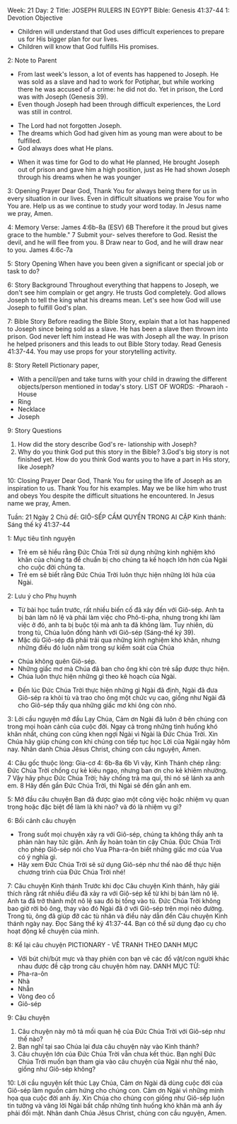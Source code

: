 Week: 21
Day: 2
Title: JOSEPH RULERS IN EGYPT
Bible: Genesis 41:37-44
1: Devotion Objective
- Children will understand that God uses difficult experiences to prepare us for His bigger plan for our lives.
- Children will know that God fulfills His promises.

2: Note to Parent
* From last week's lesson, a lot of events has happened to Joseph. He was sold as a slave and had to work for Potiphar, but while working there he was accused of a crime: he did not do. Yet in prison, the Lord was with Joseph (Genesis 39).
* Even though Joseph had been through difficult experiences, the Lord was still in control.
- The Lord had not forgotten Joseph.
- The dreams which God had given him as young man were about to be fulfilled.
- God always does what He plans.
* When it was time for God to do what He planned, He brought Joseph out of prison and gave him a high position, just as He had shown Joseph through his dreams when he was younger

3: Opening Prayer
Dear God, Thank You for always being there for us in every situation in our lives. Even in difficult situations we praise You for who You are. Help us as we continue to study your word today. In Jesus name we pray, Amen.

4: Memory Verse:
James 4:6b-8a (ESV) 6B Therefore it the proud but gives grace to the humble." 7 Submit your- selves therefore to God. Resist the devil, and he will flee from you. 8 Draw near to God, and he will draw near to you. James 4:6c-7a

5: Story Opening
When have you been given a significant or special job or task to do?


6: Story Background
Throughout everything that happens to Joseph, we don't see him complain or get angry. He trusts God completely. God allows Joseph to tell the king what his dreams mean. Let's see how God will use Joseph to fulfill God's plan.


7: Bible Story
Before reading the Bible Story, explain that a lot has happened to Joseph since being sold as a slave. He has been a slave then thrown into prison. God never left him instead He was with Joseph all the way. In prison he helped prisoners and this leads to out Bible Story today. Read Genesis 41:37-44. You may use props for your storytelling activity.

8: Story Retell
Pictionary paper,
- With a pencil/pen and take turns with your child in drawing the different objects/person mentioned in today's story.
LIST OF WORDS:
-Pharaoh
-House
- Ring
- Necklace
- Joseph

9: Story Questions
1. How did the story describe God's re- lationship with Joseph?
2. Why do you think God put this story in the Bible?
3.God's big story is not finished yet. How do you think God wants you to have a part in His story, like Joseph?

10: Closing Prayer
Dear God, Thank You for using the life of Joseph as an inspiration to us. Thank You for his examples. May we be like him who trust and obeys You despite the difficult situations he encountered. In Jesus name we pray, Amen.

Tuần: 21
Ngày 2
Chủ đề: GIÔ-SẾP CẦM QUYỀN TRONG AI CẬP
Kinh thánh: Sáng thế ký 41:37-44

1: Mục tiêu tĩnh nguyện
- Trẻ em sẽ hiểu rằng Đức Chúa Trời sử dụng những kinh nghiệm khó khăn của chúng ta để chuẩn bị cho chúng ta kế hoạch lớn hơn của Ngài cho cuộc đời chúng ta.
- Trẻ em sẽ biết rằng Đức Chúa Trời luôn thực hiện những lời hứa của Ngài.

2: Lưu ý cho Phụ huynh
* Từ bài học tuần trước, rất nhiều biến cố đã xảy đến với Giô-sép. Anh ta bị bán làm nô lệ và phải làm việc cho Phô-ti-pha, nhưng trong khi làm việc ở đó, anh ta bị buộc tội mà anh ta đã không làm. Tuy nhiên, dù trong tù, Chúa luôn đồng hành với Giô-sép (Sáng-thế ký 39).
* Mặc dù Giô-sép đã phải trải qua những kinh nghiệm khó khăn, nhưng những điều đó luôn nằm trong sự kiểm soát của Chúa
- Chúa không quên Giô-sép.
- Những giấc mơ mà Chúa đã ban cho ông khi còn trẻ sắp được thực hiện.
- Chúa luôn thực hiện những gì theo kê hoạch của Ngài.
* Đến lúc Đức Chúa Trời thực hiện những gì Ngài đã định, Ngài đã đưa Giô-sép ra khỏi tù và trao cho ông một chức vụ cao, giống như Ngài đã cho Giô-sép thấy qua những giấc mơ khi ông còn nhỏ.

3: Lời cầu nguyện mở đầu
Lạy Chúa, Cảm ơn Ngài đã luôn ở bên chúng con trong mọi hoàn cảnh của cuộc đời. Ngay cả trong những tình huống khó khăn nhất, chúng con cũng khen ngợi Ngài vì Ngài là Đức Chúa Trời. Xin Chúa hãy giúp chúng con khi chúng con tiếp tục học Lời của Ngài ngày hôm nay. Nhân danh Chúa Jêsus Christ, chúng con cầu nguyện, Amen.

4: Câu gốc thuộc lòng:
Gia-cơ 4: 6b-8a
6b Vì vậy, Kinh Thánh chép rằng: Đức Chúa Trời chống cự kẻ kiêu ngạo, nhưng ban ơn cho kẻ khiêm nhường. 7 Vậy hãy phục Đức Chúa Trời; hãy chống trả ma quỉ, thì nó sẽ lánh xa anh em. 8 Hãy đến gần Đức Chúa Trời, thì Ngài sẽ đến gần anh em.

5: Mở đầu câu chuyện
Bạn đã được giao một công việc hoặc nhiệm vụ quan trọng hoặc đặc biệt để làm là khi nào? và đó là nhiệm vụ gì?


6: Bối cảnh câu chuyện
- Trong suốt mọi chuyện xảy ra với Giô-sép, chúng ta không thấy anh ta phàn nàn hay tức giận. Anh ấy hoàn toàn tin cậy Chúa. Đức Chúa Trời cho phép Giô-sép nói cho Vua Pha-ra-ôn biết những giấc mơ của Vua có ý nghĩa gì.
- Hãy xem Đức Chúa Trời sẽ sử dụng Giô-sép như thế nào để thực hiện chương trình của Đức Chúa Trời nhé!


7: Câu chuyện Kinh thánh
Trước khi đọc Câu chuyện Kinh thánh, hãy giải thích rằng rất nhiều điều đã xảy ra với Giô-sép kể từ khi bị bán làm nô lệ. Anh ta đã trở thành một nô lệ sau đó bị tống vào tù. Đức Chúa Trời không bao giờ rời bỏ ông, thay vào đó Ngài đã ở với Giô-sép trên mọi nẻo đường. Trong tù, ông đã giúp đỡ các tù nhân và điều này dẫn đến Câu chuyện Kinh thánh ngày nay. Đọc Sáng thế ký 41:37-44. Bạn có thể sử dụng đạo cụ cho hoạt động kể chuyện của mình.

8: Kể lại câu chuyện
PICTIONARY - VẼ TRANH THEO DANH MỤC
- Với bút chì/bút mực và thay phiên con bạn vẽ các đồ vật/con người khác nhau được đề cập trong câu chuyện hôm nay.
DANH MỤC TỪ:
- Pha-ra-ôn
- Nhà
- Nhẫn
- Vòng đeo cổ
- Giô-sép

9: Câu chuyện
1. Câu chuyện này mô tả mối quan hệ của Đức Chúa Trời với Giô-sép như thế nào?
2. Bạn nghĩ tại sao Chúa lại đưa câu chuyện này vào Kinh thánh?
3. Câu chuyện lớn của Đức Chúa Trời vẫn chưa kết thúc. Bạn nghĩ Đức Chúa Trời muốn bạn tham gia vào câu chuyện của Ngài như thế nào, giống như Giô-sép không?

10: Lời cầu nguyện kết thúc
Lạy Chúa, Cảm ơn Ngài đã dùng cuộc đời của Giô-sép làm nguồn cảm hứng cho chúng con. Cảm ơn Ngài vì những minh họa qua cuộc đời anh ấy. Xin Chúa cho chúng con giống như Giô-sếp luôn tin tưởng và vâng lời Ngài bất chấp những tình huống khó khăn mà anh ấy phải đối mặt. Nhân danh Chúa Jêsus Christ, chúng con cầu nguyện, Amen.
